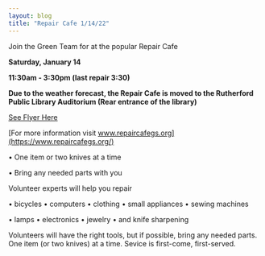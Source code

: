 ```yaml
---
layout: blog
title: "Repair Cafe 1/14/22"
---
```


Join the Green Team for at the popular Repair Cafe 

**Saturday, January 14**

**11:30am - 3:30pm (last repair 3:30)**

**Due to the weather forecast, the Repair Cafe is moved to the Rutherford Public Library Auditorium (Rear entrance of the library)**

[See Flyer Here](https://storage.googleapis.com/static.rutherford-nj.com/committees/green-team/posts/repaircafeflyer_January2023.pdf)

[For more information visit www.repaircafegs.org](https://www.repaircafegs.org/)

•	One item or two knives at a time

•	Bring any needed parts with you


Volunteer experts will help you repair

• bicycles • computers • clothing • small appliances • sewing machines

• lamps • electronics • jewelry • and knife sharpening

Volunteers will have the right tools, but if possible, bring any needed parts. One item (or two knives) at a time. Sevice is first-come, first-served.
